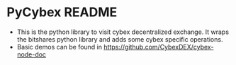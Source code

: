 PyCybex README
===

- This is the python library to visit cybex decentralized exchange. It wraps the bitshares python library and adds some cybex specific operations.
- Basic demos can be found in https://github.com/CybexDEX/cybex-node-doc
